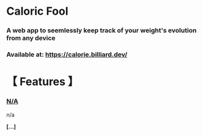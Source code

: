 # **Caloric Fool**


### A web app to seemlessly keep track of your weight's evolution from any device



### Available at: https://calorie.billiard.dev/


# 【 Features 】

### <ins>N/A</ins>
n/a

**[...]**
</br></br>
